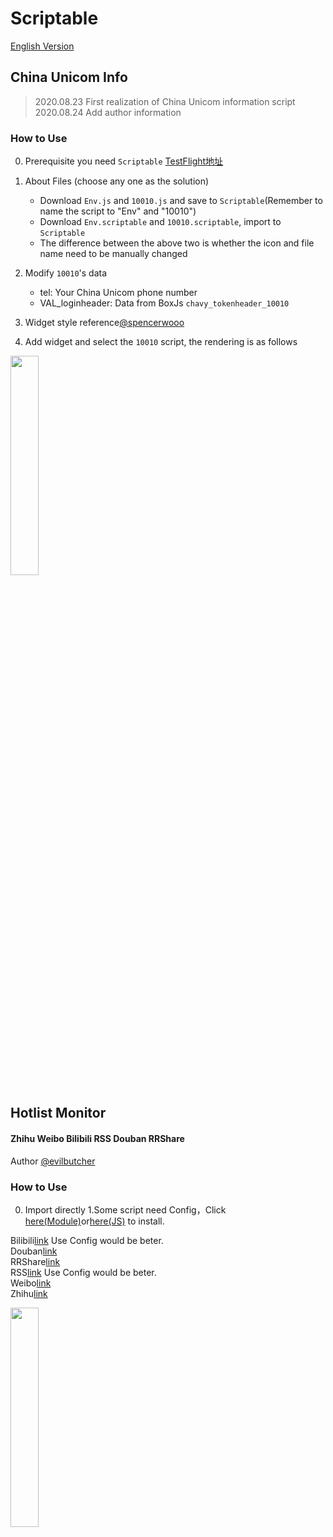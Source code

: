 # Scriptable

[English Version](https://github.com/GideonSenku/Scriptable/blob/master/READMEEN.md)

## China Unicom Info

> 2020.08.23 First realization of China Unicom information script  
> 2020.08.24 Add author information
### How to Use
0. Prerequisite you need `Scriptable` [TestFlight地址](https://testflight.apple.com/join/uN1vTqxk)
1. About Files (choose any one as the solution)
   - Download `Env.js` and `10010.js` and save to `Scriptable`(Remember to name the script to "Env" and "10010")
   - Download `Env.scriptable` and `10010.scriptable`, import to `Scriptable`
   - The difference between the above two is whether the icon and file name need to be manually changed
2. Modify `10010`'s data
   - tel: Your China Unicom phone number
   - VAL_loginheader: Data from BoxJs `chavy_tokenheader_10010`

3. Widget style reference[@spencerwooo](https://gist.github.com/spencerwooo/7955aefc4ffa5bc8ae7c83d85d05e7a4)
4. Add widget and select the `10010` script, the rendering is as follows


<img src="https://user-images.githubusercontent.com/39037656/90978946-fc06c500-e583-11ea-82dc-217a487df57f.PNG" height="30%" width="30%">

## Hotlist Monitor
#### Zhihu Weibo Bilibili RSS Douban RRShare 
Author [@evilbutcher](https://github.com/evilbutcher)
### How to Use
0. Import directly
1.Some script need Config，Click [here(Module)](https://github.com/evilbutcher/Scriptables/blob/master/Config.scriptable)or[here(JS)](https://github.com/evilbutcher/Scriptables/blob/master/Config.js) to install.  

Bilibili[link](https://github.com/GideonSenku/Scriptable/tree/master/Bilibili) Use Config would be beter.  
Douban[link](https://github.com/GideonSenku/Scriptable/tree/master/Douban)  
RRShare[link](https://github.com/GideonSenku/Scriptable/tree/master/RRShare)  
RSS[link](https://github.com/GideonSenku/Scriptable/tree/master/RSS) Use Config would be beter.  
Weibo[link](https://github.com/GideonSenku/Scriptable/tree/master/Weibo)  
Zhihu[link](https://github.com/GideonSenku/Scriptable/tree/master/Zhihu)  

<img src="https://user-images.githubusercontent.com/39037656/90985347-e4443680-e5ad-11ea-9217-03938837199b.PNG" height="30%" width="30%">